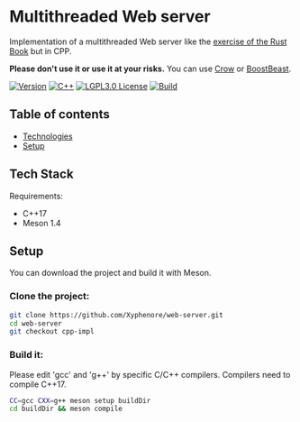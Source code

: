 Multithreaded Web server
========================

Implementation of a multithreaded Web server like the
[exercise of the Rust Book](https://doc.rust-lang.org/book/ch20-00-final-project-a-web-server.html) but in CPP.

**Please don't use it or use it at your risks.**
You can use [Crow](https://github.com/ipkn/crow) or
[BoostBeast](https://www.boost.org/doc/libs/1_66_0/libs/beast/doc/html/beast/introduction.html).

[![Version](https://img.shields.io/badge/Version-v0.2.0-blue.svg)]()
[![C++](https://img.shields.io/badge/Language-C++17-blue.svg)]()
[![LGPL3.0 License](https://img.shields.io/badge/License-LGPL%20v3.0-green.svg)](https://www.gnu.org/licenses/lgpl-3.0.html)
[![Build](https://img.shields.io/badge/Build-Meson%201.4.0%20/%20-graen.svg)](https://mesonbuild.com/index.html)

## Table of contents

* [Technologies](#tech-stack)
* [Setup](#setup)

## Tech Stack

Requirements:

- C++17
- Meson 1.4

## Setup

You can download the project and build it with Meson.

### Clone the project:

```bash
git clone https://github.com/Xyphenore/web-server.git
cd web-server
git checkout cpp-impl
```

### Build it:

Please edit 'gcc' and 'g++' by specific C/C++ compilers.
Compilers need to compile C++17.

```bash
CC=gcc CXX=g++ meson setup buildDir
cd buildDir && meson compile
```
